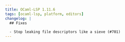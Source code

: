 ```yaml
---
title: OCaml-LSP 1.11.6
tags: [ocaml-lsp, platform, editors]
changelog: |
  ## Fixes
  
  - Stop leaking file descriptors like a sieve (#701)
---
```



